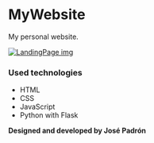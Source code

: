 # MyWebsite

My personal website.

[![LandingPage img](https://github.com/joselpadronc/MyWebsite/blob/master/img/Landing.png "LandingPage img")](http://https://github.com/joselpadronc/MyWebsite/blob/master/img/Landing.png "LandingPage img")

### Used technologies

- HTML
- CSS
- JavaScript
- Python with Flask


**Designed and developed by José Padrón**